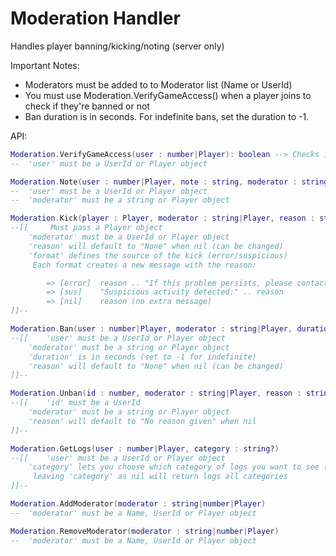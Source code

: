 # Moderation Handler
Handles player banning/kicking/noting (server only)

Important Notes:

- Moderators must be added to to Moderator list (Name or UserId)
- You must use Moderation.VerifyGameAccess() when a player joins to check if they're banned or not
- Ban duration is in seconds. For indefinite bans, set the duration to -1.

API:
```lua
Moderation.VerifyGameAccess(user : number|Player): boolean --> Checks if user has access to the game (false = banned)
--	'user' must be a UserId or Player object
```

```lua
Moderation.Note(user : number|Player, note : string, moderator : string|Player)
--	'user' must be a UserId or Player object
--	'moderator' must be a string or Player object
```

```lua
Moderation.Kick(player : Player, moderator : string|Player, reason : string?, format : string?)
--[[	 Must pass a Player object
	'moderator' must be a UserId or Player object
	'reason' will default to "None" when nil (can be changed)
	'format' defines the source of the kick (error/suspicious)
	 Each format creates a new message with the reason:

		=> [error]  reason .. "If this problem persists, please contact support."
		=> [sus]    "Suspicious activity detected:" .. reason
		=> [nil]    reason (no extra message)
]]--
```

```lua
Moderation.Ban(user : number|Player, moderator : string|Player, duration : number, reason : string?)
--[[	'user' must be a UserId or Player object
	'moderator' must be a string or Player object
	'duration' is in seconds (set to -1 for indefinite)
	'reason' will default to "None" when nil (can be changed)
]]--
```

```lua
Moderation.Unban(id : number, moderator : string|Player, reason : string?)
--[[	'id' must be a UserId
	'moderator' must be a string or Player object
	'reason' will default to "No reason given" when nil
]]--
```

```lua
Moderation.GetLogs(user : number|Player, category : string?)
--[[	'user' must be a UserId or Player object
	'category' lets you choose which category of logs you want to see ("Notes" | "Bans" | "Kicks")
	 leaving 'category' as nil will return logs all categories
]]--
```

```lua		       
Moderation.AddModerator(moderator : string|number|Player)
--	'moderator' must be a Name, UserId or Player object
```

```lua
Moderation.RemoveModerator(moderator : string|number|Player)
--	'moderator' must be a Name, UserId or Player object
```
